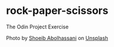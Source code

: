 # rock-paper-scissors
The Odin Project Exercise

Photo by <a href="https://unsplash.com/@shoeibabhn?utm_source=unsplash&utm_medium=referral&utm_content=creditCopyText">Shoeib Abolhassani</a> on <a href="https://unsplash.com/s/photos/hands?utm_source=unsplash&utm_medium=referral&utm_content=creditCopyText">Unsplash</a>